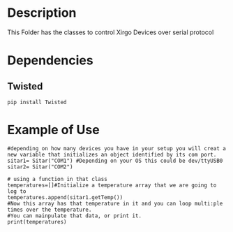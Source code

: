 # Description
This Folder has the classes to control Xirgo Devices over serial protocol

# Dependencies

## Twisted
```
pip install Twisted
```
# Example of Use

```
#depending on how many devices you have in your setup you will creat a new variable that initializes an object identified by its com port.
sitar1= Sitar("COM1") #Depending on your OS this could be dev/ttyUSB0
sitar2= Sitar("COM2")

# using a function in that class
temperatures=[]#Initialize a temperature array that we are going to log to
temperatures.append(sitar1.getTemp())
#Now this array has that temperature in it and you can loop multi:ple times over the temperature.
#You can mainpulate that data, or print it.
print(temperatures)

``` 

